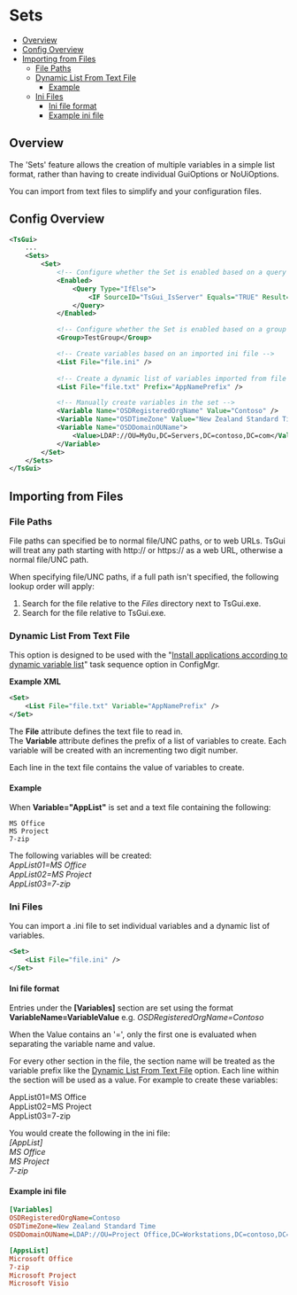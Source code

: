 # Sets

* [Overview](#overview)
* [Config Overview](#config-overview)
* [Importing from Files](#importing-from-files)
  * [File Paths](#file-paths)
  * [Dynamic List From Text File](#dynamic-list-from-text-file)
    * [Example](#example)
  * [Ini Files](#ini-files)
    * [Ini file format](#ini-file-format)
    * [Example ini file](#example-ini-file)


## Overview
The 'Sets' feature allows the creation of multiple variables in a simple list format, rather than having to create individual GuiOptions or NoUiOptions. 

You can import from text files to simplify and your configuration files. 

## Config Overview


```xml
<TsGui>
    ...
    <Sets>
        <Set>
            <!-- Configure whether the Set is enabled based on a query -->
            <Enabled>
                <Query Type="IfElse">
                    <IF SourceID="TsGui_IsServer" Equals="TRUE" Result="TRUE" />
                </Query>
            </Enabled>

            <!-- Configure whether the Set is enabled based on a group -->
            <Group>TestGroup</Group>

            <!-- Create variables based on an imported ini file -->
            <List File="file.ini" />
            
            <!-- Create a dynamic list of variables imported from file -->
            <List File="file.txt" Prefix="AppNamePrefix" />

            <!-- Manually create variables in the set -->
            <Variable Name="OSDRegisteredOrgName" Value="Contoso" />
            <Variable Name="OSDTimeZone" Value="New Zealand Standard Time" />
            <Variable Name="OSDDomainOUName">
                <Value>LDAP://OU=MyOu,DC=Servers,DC=contoso,DC=com</Value>
            </Variable>
        </Set>
    </Sets>
</TsGui>
```

## Importing from Files

### File Paths
File paths can specified be to normal file/UNC paths, or to web URLs. TsGui will treat any path starting with http:// or https:// as a web URL, otherwise a normal file/UNC path.

When specifying file/UNC paths, if a full path isn't specified, the following lookup order will apply:

1. Search for the file relative to the _Files_ directory next to TsGui.exe.
2. Search for the file relative to TsGui.exe.

### Dynamic List From Text File
This option is designed to be used with the "[Install applications according to dynamic variable list](https://learn.microsoft.com/en-us/mem/configmgr/osd/understand/task-sequence-steps#BKMK_InstallApplication)" task sequence option in ConfigMgr. 

**Example XML**
```xml
<Set>
    <List File="file.txt" Variable="AppNamePrefix" />
</Set>
```

The **File** attribute defines the text file to read in.\
The **Variable** attribute defines the prefix of a list of variables to create. Each variable will be created with an incrementing two digit number.

Each line in the text file contains the value of variables to create. 

#### Example
When **Variable="AppList"** is set and a text file containing the following:
```
MS Office
MS Project
7-zip
```

The following variables will be created:\
_AppList01=MS Office\
AppList02=MS Project\
AppList03=7-zip_



### Ini Files
You can import a .ini file to set individual variables and a dynamic list of variables.


```xml
<Set>
    <List File="file.ini" />
</Set>
```

#### Ini file format
Entries under the **[Variables]** section are set using the format **VariableName=VariableValue** e.g. _OSDRegisteredOrgName=Contoso_

When the Value contains an '=', only the first one is evaluated when separating the variable name and value.

For every other section in the file, the section name will be treated as the variable prefix like the [Dynamic List From Text File](#dynamic-list-from-text-file) option. Each line within the section will be used as a value. For example to create these variables:

AppList01=MS Office\
AppList02=MS Project\
AppList03=7-zip

You would create the following in the ini file:\
_[AppList]\
MS Office\
MS Project\
7-zip_


#### Example ini file
```ini
[Variables]
OSDRegisteredOrgName=Contoso
OSDTimeZone=New Zealand Standard Time
OSDDomainOUName=LDAP://OU=Project Office,DC=Workstations,DC=contoso,DC=com</Value

[AppsList]
Microsoft Office
7-zip
Microsoft Project
Microsoft Visio
```
